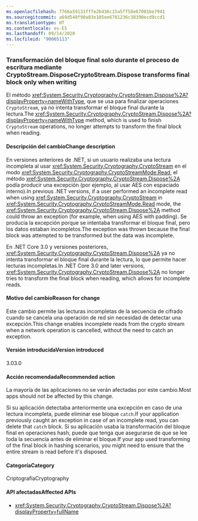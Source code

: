 ```yaml
---
ms.openlocfilehash: 7766a59131fffe2b436c15a5ff58e67001be7941
ms.sourcegitcommit: a69d548f90a03e105ee6701236c38390ecd9ccd1
ms.translationtype: HT
ms.contentlocale: es-ES
ms.lasthandoff: 09/14/2020
ms.locfileid: "90065113"
---
```

### <a name="cryptostreamdispose-transforms-final-block-only-when-writing"></a><span data-ttu-id="7af48-101">Transformación del bloque final solo durante el proceso de escritura mediante CryptoStream.Dispose</span><span class="sxs-lookup"><span data-stu-id="7af48-101">CryptoStream.Dispose transforms final block only when writing</span></span>

<span data-ttu-id="7af48-102">El método <xref:System.Security.Cryptography.CryptoStream.Dispose%2A?displayProperty=nameWithType>, que se usa para finalizar operaciones `CryptoStream`, ya no intenta transformar el bloque final durante la lectura.</span><span class="sxs-lookup"><span data-stu-id="7af48-102">The <xref:System.Security.Cryptography.CryptoStream.Dispose%2A?displayProperty=nameWithType> method, which is used to finish `CryptoStream` operations, no longer attempts to transform the final block when reading.</span></span>

#### <a name="change-description"></a><span data-ttu-id="7af48-103">Descripción del cambio</span><span class="sxs-lookup"><span data-stu-id="7af48-103">Change description</span></span>

<span data-ttu-id="7af48-104">En versiones anteriores de .NET, si un usuario realizaba una lectura incompleta al usar <xref:System.Security.Cryptography.CryptoStream> en el modo <xref:System.Security.Cryptography.CryptoStreamMode.Read>, el método <xref:System.Security.Cryptography.CryptoStream.Dispose%2A> podía producir una excepción (por ejemplo, al usar AES con espaciado interno).</span><span class="sxs-lookup"><span data-stu-id="7af48-104">In previous .NET versions, if a user performed an incomplete read when using <xref:System.Security.Cryptography.CryptoStream> in <xref:System.Security.Cryptography.CryptoStreamMode.Read> mode, the <xref:System.Security.Cryptography.CryptoStream.Dispose%2A> method could throw an exception (for example, when using AES with padding).</span></span> <span data-ttu-id="7af48-105">Se producía la excepción porque se intentaba transformar el bloque final, pero los datos estaban incompletos.</span><span class="sxs-lookup"><span data-stu-id="7af48-105">The exception was thrown because the final block was attempted to be transformed but the data was incomplete.</span></span>

<span data-ttu-id="7af48-106">En .NET Core 3.0 y versiones posteriores, <xref:System.Security.Cryptography.CryptoStream.Dispose%2A> ya no intenta transformar el bloque final durante la lectura, lo que permite hacer lecturas incompletas.</span><span class="sxs-lookup"><span data-stu-id="7af48-106">In .NET Core 3.0 and later versions, <xref:System.Security.Cryptography.CryptoStream.Dispose%2A> no longer tries to transform the final block when reading, which allows for incomplete reads.</span></span>

#### <a name="reason-for-change"></a><span data-ttu-id="7af48-107">Motivo del cambio</span><span class="sxs-lookup"><span data-stu-id="7af48-107">Reason for change</span></span>

<span data-ttu-id="7af48-108">Este cambio permite las lecturas incompletas de la secuencia de cifrado cuando se cancela una operación de red sin necesidad de detectar una excepción.</span><span class="sxs-lookup"><span data-stu-id="7af48-108">This change enables incomplete reads from the crypto stream when a network operation is cancelled, without the need to catch an exception.</span></span>

#### <a name="version-introduced"></a><span data-ttu-id="7af48-109">Versión introducida</span><span class="sxs-lookup"><span data-stu-id="7af48-109">Version introduced</span></span>

<span data-ttu-id="7af48-110">3.0</span><span class="sxs-lookup"><span data-stu-id="7af48-110">3.0</span></span>

#### <a name="recommended-action"></a><span data-ttu-id="7af48-111">Acción recomendada</span><span class="sxs-lookup"><span data-stu-id="7af48-111">Recommended action</span></span>

<span data-ttu-id="7af48-112">La mayoría de las aplicaciones no se verán afectadas por este cambio.</span><span class="sxs-lookup"><span data-stu-id="7af48-112">Most apps should not be affected by this change.</span></span>

<span data-ttu-id="7af48-113">Si su aplicación detectaba anteriormente una excepción en caso de una lectura incompleta, puede eliminar ese bloque `catch`.</span><span class="sxs-lookup"><span data-stu-id="7af48-113">If your application previously caught an exception in case of an incomplete read, you can delete that `catch` block.</span></span>
<span data-ttu-id="7af48-114">Si su aplicación usaba la transformación del bloque final en operaciones hash, puede que tenga que asegurarse de que se lee toda la secuencia antes de eliminar el bloque.</span><span class="sxs-lookup"><span data-stu-id="7af48-114">If your app used transforming of the final block in hashing scenarios, you might need to ensure that the entire stream is read before it's disposed.</span></span>

#### <a name="category"></a><span data-ttu-id="7af48-115">Categoría</span><span class="sxs-lookup"><span data-stu-id="7af48-115">Category</span></span>

<span data-ttu-id="7af48-116">Criptografía</span><span class="sxs-lookup"><span data-stu-id="7af48-116">Cryptography</span></span>

#### <a name="affected-apis"></a><span data-ttu-id="7af48-117">API afectadas</span><span class="sxs-lookup"><span data-stu-id="7af48-117">Affected APIs</span></span>

- <xref:System.Security.Cryptography.CryptoStream.Dispose%2A?displayProperty=fullName>

<!--

#### Affected APIs

- `M:System.Security.Cryptography.CryptoStream.Dispose`

-->
